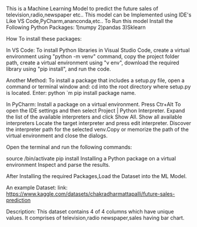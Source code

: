 This is a Machine Learning Model to predict the future sales of television,radio,newspaper etc.. This model can be Implemented using IDE's Like VS Code,PyCharm,ananconda,etc.. To Run this model Install the Following Python Packages: 1)numpy 2)pandas 3)Sklearn

How To install these packages:

In VS Code: To install Python libraries in Visual Studio Code, create a virtual environment using "python -m venv" command, copy the project folder path, create a virtual environment using "v env", download the required library using "pip install", and run the code.

Another Method: To install a package that includes a setup.py file, open a command or terminal window and: cd into the root directory where setup.py is located. Enter: python `m pip install package name.

In PyCharm: Install a package on a virtual environment. Press Ctr+Alt To open the IDE settings and then select Project | Python Interpreter. Expand the list of the available interpreters and click Show All. Show all available interpreters Locate the target interpreter and press edit interpreter. Discover the interpreter path for the selected venv.Copy or memorize the path of the virtual environment and close the dialogs.

Open the terminal and run the following commands:

source /bin/activate pip install Installing a Python package on a virtual environment Inspect and parse the results.

After Installing the required Packages,Load the Dataset into the ML Model.

An example Dataset: link:   https://www.kaggle.com/datasets/chakradharmattapalli/future-sales-prediction

Description: This dataset contains 4 of 4 columns which have unique values. It comprises of television,radio newspaper,sales having bar chart.
